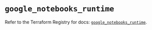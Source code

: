 # `google_notebooks_runtime`

Refer to the Terraform Registry for docs: [`google_notebooks_runtime`](https://registry.terraform.io/providers/hashicorp/google-beta/5.19.0/docs/resources/google_notebooks_runtime).
